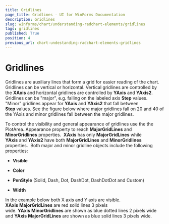 ```yaml
---
title: Gridlines
page_title: Gridlines - UI for WinForms Documentation
description: Gridlines
slug: winforms/chart/understanding-radchart-elements/gridlines
tags: gridlines
published: True
position: 4
previous_url: chart-undestanding-radchart-elements-gridlines
---
```


# Gridlines



Gridlines are auxiliary lines that form a grid for easier reading of the chart. Gridlines can be vertical or horizontal. Vertical gridlines are controlled by the __XAxis__ and horizontal gridlines are controlled by __YAxis__ and __YAxis2__. Gridlines can be "major", e.g. falling on the labeled axis __Step__ values.  "Minor" gridlines appear for __YAxis__ and __YAxis2__ that fall between __Step__ values. See the figure below where major gridlines fall on 20 and 40 of the YAxis and minor gridlines fall between the major gridlines. 

To control the visibility and general appearance of gridlines use the the PlotArea.<axis>.Appearance property to reach __MajorGridLines__ and __MinorGridlines__ properties.  __XAxis__ has only __MajorGridLines__ while __YAxis__ and __YAxis2__ have both __MajorGridLines__ and __MinorGridlines__ properties.  Both major and minor gridline objects include the following properties: 

* __Visible__ 

* __Color__

* __PenStyle__ (Solid, Dash, Dot, DashDot, DashDotDot and Custom) 

* __Width__

In the example below both X axis and Y axis are visible.  __XAxis__ __MajorGridLines__ are red solid lines 3 pixels wide. __YAxis__ __MinorGridlines__ are shown as blue dotted lines 2 pixels wide and __YAxis__ __MajorGridLines__ are shown as blue solid lines 3 pixels wide.
